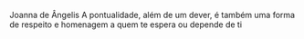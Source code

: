 Joanna de Ângelis
A pontualidade, além de um dever, é também uma forma de respeito e homenagem a quem te espera ou depende de ti
